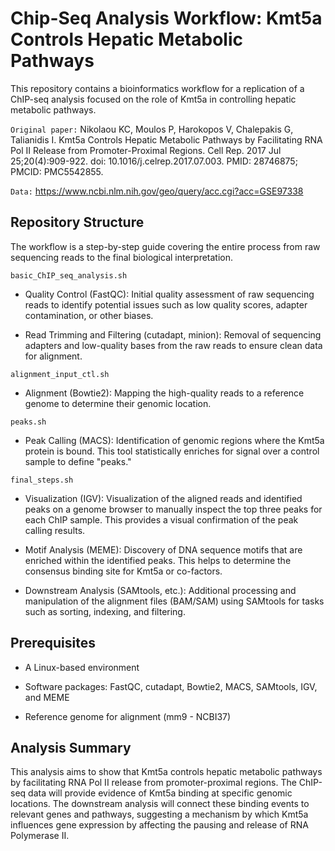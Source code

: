 # Chip-Seq Analysis Workflow: Kmt5a Controls Hepatic Metabolic Pathways
This repository contains a bioinformatics workflow for a replication of a ChIP-seq analysis focused on the role of Kmt5a in controlling hepatic metabolic pathways. 

`Original paper:` Nikolaou KC, Moulos P, Harokopos V, Chalepakis G, Talianidis I. Kmt5a Controls Hepatic Metabolic Pathways by Facilitating RNA Pol II Release from Promoter-Proximal Regions. Cell Rep. 2017 Jul 25;20(4):909-922. doi: 10.1016/j.celrep.2017.07.003. PMID: 28746875; PMCID: PMC5542855.

`Data:` https://www.ncbi.nlm.nih.gov/geo/query/acc.cgi?acc=GSE97338

## Repository Structure
The workflow is a step-by-step guide covering the entire process from raw sequencing reads to the final biological interpretation.

`basic_ChIP_seq_analysis.sh`
- Quality Control (FastQC): Initial quality assessment of raw sequencing reads to identify potential issues such as low quality scores, adapter contamination, or other biases.

- Read Trimming and Filtering (cutadapt, minion): Removal of sequencing adapters and low-quality bases from the raw reads to ensure clean data for alignment.

`alignment_input_ctl.sh`
- Alignment (Bowtie2): Mapping the high-quality reads to a reference genome to determine their genomic location.

`peaks.sh`
- Peak Calling (MACS): Identification of genomic regions where the Kmt5a protein is bound. This tool statistically enriches for signal over a control sample to define "peaks."

`final_steps.sh`
- Visualization (IGV): Visualization of the aligned reads and identified peaks on a genome browser to manually inspect the top three peaks for each ChIP sample. This provides a visual confirmation of the peak calling results.

- Motif Analysis (MEME): Discovery of DNA sequence motifs that are enriched within the identified peaks. This helps to determine the consensus binding site for Kmt5a or co-factors.

- Downstream Analysis (SAMtools, etc.): Additional processing and manipulation of the alignment files (BAM/SAM) using SAMtools for tasks such as sorting, indexing, and filtering.

## Prerequisites

- A Linux-based environment

- Software packages: FastQC, cutadapt, Bowtie2, MACS, SAMtools, IGV, and MEME

- Reference genome for alignment (mm9 - NCBI37)

## Analysis Summary
This analysis aims to show that Kmt5a controls hepatic metabolic pathways by facilitating RNA Pol II release from promoter-proximal regions. The ChIP-seq data will provide evidence of Kmt5a binding at specific genomic locations. The downstream analysis will connect these binding events to relevant genes and pathways, suggesting a mechanism by which Kmt5a influences gene expression by affecting the pausing and release of RNA Polymerase II.
